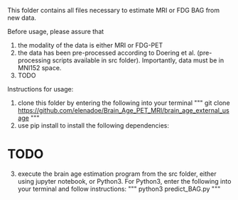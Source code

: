 This folder contains all files necessary to estimate MRI or FDG BAG from new data.

Before usage, please assure that 
1) the modality of the data is either MRI or FDG-PET
2) the data has been pre-processed according to Doering et al. (pre-processing scripts available in src folder). Importantly, data must be in MNI152 space.
3) TODO

Instructions for usage:
1) clone this folder by entering the following into your terminal
"""
git clone https://github.com/elenadoe/Brain_Age_PET_MRI/brain_age_external_usage
""" 
2) use pip install to install the following dependencies:
# TODO
3) execute the brain age estimation program from the src folder, either using jupyter notebook, or Python3. For Python3, enter the following into your terminal and follow instructions:
"""
python3 predict_BAG.py
"""

